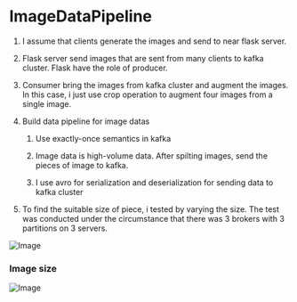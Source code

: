 # ImageDataPipeline
1. I assume that clients generate the images and send to near flask server.
2. Flask server send images that are sent from many clients to kafka cluster.
   Flask have the role of producer.
3. Consumer bring the images from kafka cluster and augment the images.
   In this case, i just use crop operation to augment four images from a single image. 



1. Build data pipeline for image datas
   1) Use exactly-once semantics in kafka
      
   2) Image data is high-volume data. After spilting images, send the pieces of image to kafka.  

   3) I use avro for serialization and deserialization for sending data to kafka cluster

2. To find the suitable size of piece, i tested by varying the size.
   The test was conducted under the circumstance that there was 3 brokers with 3 partitions on 3 servers. 

![Image](https://github.com/user-attachments/assets/abc56d62-dbdb-4fd6-8d62-80d2d484a288)




### Image size
![Image](https://github.com/user-attachments/assets/cc606d93-56d8-4bae-8fb5-56bac9cfe0cf)
